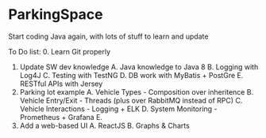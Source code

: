 # ParkingSpace
Start coding Java again, with lots of stuff to learn and update 

To Do list:
0. Learn Git properly
1. Update SW dev knowledge
   A. Java knowledge to Java 8
  B. Logging with Log4J
  C. Testing with TestNG
  D. DB work with MyBatis + PostGre
  E. RESTful APIs with Jersey
2. Parking lot example 
  A. Vehicle Types - Composition over inheritence
  B. Vehicle Entry/Exit - Threads (plus over RabbitMQ instead of RPC)
  C. Vehicle Interactions - Logging + ELK
  D. System Monitoring - Prometheus + Grafana
  E. 
3. Add a web-based UI
  A. ReactJS
  B. Graphs & Charts
